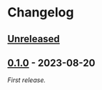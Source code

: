 # Changelog

## [Unreleased]

[Unreleased]: https://github.com/olivierlacan/keep-a-changelog/compare/0.1.0...HEAD

## [0.1.0] - 2023-08-20

_First release._

[0.1.0]: https://github.com/planetarium/Corvette/releases/tag/0.1.0
